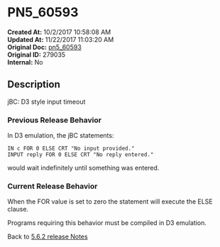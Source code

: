 # PN5_60593

**Created At:** 10/2/2017 10:58:08 AM  
**Updated At:** 11/22/2017 11:03:20 AM  
**Original Doc:** [pn5_60593](https://docs.jbase.com/36526-5-6-2-release-notes/pn5_60593)  
**Original ID:** 279035  
**Internal:** No  

## Description

jBC: D3 style input timeout

### Previous Release Behavior

In D3 emulation, the jBC statements:

```
IN c FOR 0 ELSE CRT "No input provided."
INPUT reply FOR 0 ELSE CRT "No reply entered."
```

would wait indefinitely until something was entered.

### Current Release Behavior

When the FOR value is set to zero the statement will execute the ELSE clause.

Programs requiring this behavior must be compiled in D3 emulation.

Back to [5.6.2 release Notes](./../README.md)
